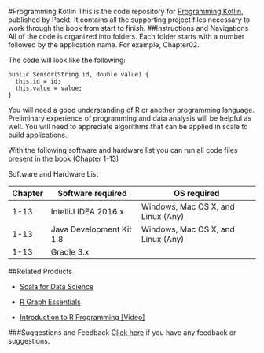 #Programming Kotlin
This is the code repository for [Programming Kotlin](https://www.packtpub.com/application-development/programming-kotlin?utm_source=GitHub&utm_medium=repository&utm_campaign=9781787126367), published by Packt. It contains all the supporting project files necessary to work through the book from start to finish.
##Instructions and Navigations
All of the code is organized into folders. Each folder starts with a number followed by the application name. For example, Chapter02.

The code will look like the following:
```
public Sensor(String id, double value) { 
  this.id = id;
  this.value = value; 
}
```
You will need a good understanding of R or another programming language. Preliminary experience of programming and data analysis will be helpful as well. You will need to appreciate algorithms that can be applied in scale to build applications.

With the following software and hardware list you can run all code files present in the book (Chapter 1-13)

Software and Hardware List

| Chapter  | Software required                   | OS required                        |
| -------- | ------------------------------------| -----------------------------------|
| 1-13     | IntelliJ IDEA 2016.x                | Windows, Mac OS X, and Linux (Any) |
| 1-13     | Java Development Kit 1.8            | Windows, Mac OS X, and Linux (Any) |
| 1-13     | Gradle 3.x                          |                                    |


##Related Products
* [Scala for Data Science](https://www.packtpub.com/big-data-and-business-intelligence/scala-data-science?utm_source=GitHub&utm_medium=repository&utm_campaign=9781785281372)

* [R Graph Essentials](https://www.packtpub.com/big-data-and-business-intelligence/r-graph-essentials?utm_source=Github&utm_medium=Repository&utm_campaign=9781783554553)

* [Introduction to R Programming [Video]](https://www.packtpub.com/big-data-and-business-intelligence/introduction-r-programming-video?utm_source=Github&utm_medium=Repository&utm_campaign=9781786463869)


###Suggestions and Feedback
[Click here](https://docs.google.com/forms/d/e/1FAIpQLSe5qwunkGf6PUvzPirPDtuy1Du5Rlzew23UBp2S-P3wB-GcwQ/viewform) if you have any feedback or suggestions.

